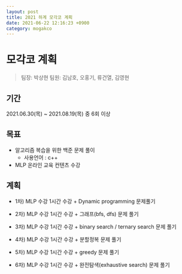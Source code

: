 ```yaml
---
layout: post
title: 2021 하계 모각코 계획
date: 2021-06-22 12:16:23 +0900
category: mogakco
---
```

# 모각코 계획
> 팀장: 박상현
> 팀원: 김남호, 오홍기, 류건열, 김영현

## 기간
2021.06.30(목) ~ 2021.08.19(목) 중 6회 이상

## 목표
- 알고리즘 복습을 위한 백준 문제 풀이
  + 사용언어 : c++
- MLP 온라인 교육 컨텐츠 수강

## 계획
- 1차)
MLP 수강 1시간 수강 + Dynamic programming 문제풀기

- 2차)
MLP 수강 1시간 수강 + 그래프(bfs, dfs) 문제 풀기

- 3차)
MLP 수강 1시간 수강 + binary search / ternary search 문제 풀기

- 4차)
MLP 수강 1시간 수강 + 분할정복 문제 풀기

- 5차)
MLP 수강 1시간 수강 + greedy 문제 풀기

- 6차)
MLP 수강 1시간 수강 + 완전탐색(exhaustive search) 문제 풀기
